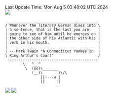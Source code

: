 Last Update Time: 
Mon Aug  5 03:48:02 UTC 2024
<br>![](https://img.shields.io/badge/%E5%A4%A7%E5%AE%B6-%E5%AE%89%E5%AE%89-green)<br>
```
 _________________________________________
/ Whenever the literary German dives into \
| a sentence, that is the last you are    |
| going to see of him until he emerges on |
| the other side of his Atlantic with his |
| verb in his mouth.                      |
|                                         |
| -- Mark Twain "A Connecticut Yankee in  |
\ King Arthur's Court"                    /
 -----------------------------------------
        \   ^__^
         \  (oo)\_______
            (__)\       )\/\
                ||----w |
                ||     ||
```
![](https://github-readme-stats.vercel.app/api?username=chenlitw)
![](https://github-readme-stats.vercel.app/api/top-langs/?username=chenlitw)
